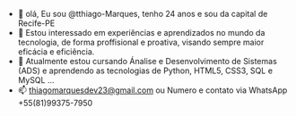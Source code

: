- 👋 olá, Eu sou @tthiago-Marques, tenho 24 anos e sou da capital de Recife-PE
- 👀 Estou interessado em experiências e aprendizados no mundo da tecnologia, de forma proffisional e proativa, visando sempre maior eficácia e eficiência. 
- 🌱 Atualmente estou cursando Ánalise e Desenvolvimento de Sistemas (ADS) e aprendendo as tecnologias de Python, HTML5, CSS3, SQL e MySQL ...
- 📫 thiagomarquesdev23@gmail.com ou Numero e contato via WhatsApp +55(81)99375-7950

<!---
tthiago-Marques/tthiago-Marques is a ✨ special ✨ repository because its `README.md` (this file) appears on your GitHub profile.
You can click the Preview link to take a look at your changes.
--->
